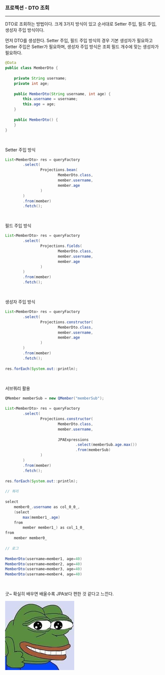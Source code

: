 ### 프로젝션 - DTO 조회
---

DTO로 조회하는 방법이다. 크게 3가지 방식이 있고 순서대로 Setter 주입, 필드 주입, 생성자 주입 방식이다.

먼저 DTO를 생성한다. Setter 주입, 필드 주입 방식의 경우 기본 생성자가 필요하고 Setter 주입은 Setter가 필요하며, 생성자 주입 방식은 조회 필드 개수에 맞는 생성자가 필요하다.

```Java
@Data
public class MemberDto {

    private String username;
    private int age;

    public MemberDto(String username, int age) {
        this.username = username;
        this.age = age;
    }

    public MemberDto() {
    }
}
```

<br>

Setter 주입 방식

```Java
List<MemberDto> res = queryFactory
        .select(
                Projections.bean(
                        MemberDto.class,
                        member.username,
                        member.age
                )
        )
        .from(member)
        .fetch();
```

<br>

필드 주입 방식

```Java
List<MemberDto> res = queryFactory
        .select(
                Projections.fields(
                        MemberDto.class,
                        member.username,
                        member.age
                )
        )
        .from(member)
        .fetch();
```

<br>

생성자 주입 방식

```Java
List<MemberDto> res = queryFactory
        .select(
                Projections.constructor(
                        MemberDto.class,
                        member.username,
                        member.age
                )
        )
        .from(member)
        .fetch();

res.forEach(System.out::println);
```

<br>

서브쿼리 활용

```Java
QMember memberSub = new QMember("memberSub");

List<MemberDto> res = queryFactory
        .select(
                Projections.constructor(
                        MemberDto.class,
                        member.username,

                        JPAExpressions
                                .select(memberSub.age.max())
                                .from(memberSub)
                )
        )
        .from(member)
        .fetch();

res.forEach(System.out::println);

// 쿼리

select
    member0_.username as col_0_0_,
    (select
        max(member1_.age) 
    from
        member member1_) as col_1_0_ 
from
    member member0_

// 로그

MemberDto(username=member1, age=40)
MemberDto(username=member2, age=40)
MemberDto(username=member3, age=40)
MemberDto(username=member4, age=40)
```

<br>

굿~ 확실히 배우면 배울수록 JPA보다 편한 것 같다고 느낀다.

![따봉](../Img/pepe.jpg)